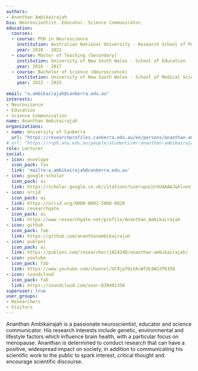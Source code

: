 ```yaml
---
authors:
- Ananthan Ambikairajah
bio: Neuroscientist. Educator. Science Communicator.
education:
  courses:
  - course: PhD in Neuroscience
    institution: Australian National University - Research School of Population Health
    year: 2018 - 2022
  - course: Master of Teaching (Secondary)
    institution: University of New South Wales - School of Education
    year: 2016 - 2017
  - course: Bachelor of Science (Neuroscience)
    institution: University of New South Wales - School of Medical Science
    year: 2012 - 2015
    
email: "a.ambikairajah@canberra.edu.au"
interests:
- Neuroscience
- Education
- Science Communication
name: Ananthan Ambikairajah
organizations:
- name: University of Canberra
  url: "https://researchprofiles.canberra.edu.au/en/persons/ananthan-ambikairajah"
# url: "https://rsph.anu.edu.au/people/students/mr-ananthan-ambikairajah"
role: Lecturer
social:
- icon: envelope
  icon_pack: fas
  link: 'mailto:a.ambikairajah@canberra.edu.au'
- icon: google-scholar
  icon_pack: ai
  link: https://scholar.google.co.uk/citations?user=puLUrGUAAAAJ&hl=en
- icon: orcid
  icon_pack: ai
  link: https://orcid.org/0000-0002-5808-8020
- icon: researchgate
  icon_pack: ai
  link: https://www.researchgate.net/profile/Ananthan_Ambikairajah
- icon: github
  icon_pack: fab
  link: https://github.com/ananthanambikairajah
- icon: publons
  icon_pack: ai
  link: https://publons.com/researcher/1824248/ananthan-ambikairajah/
- icon: youtube
  icon_pack: fab
  link: https://www.youtube.com/channel/UC9jpfOihAcWfdL9WJ2P63SQ
- icon: soundcloud
  icon_pack: fab
  link: https://soundcloud.com/user-838401350
superuser: true
user_groups:
- Researchers
- Visitors
---
```


Ananthan Ambikairajah is a passionate neuroscientist, educator and science communicator. His research interests include genetic, environmental and lifestyle factors which influence brain health, with a particular focus on menopause. Ananthan is determined to conduct research that can have a positive, widespread impact on society, in addition to communicating his scientific work to the public to spark interest, critical thought and encourage scientific discourse. 